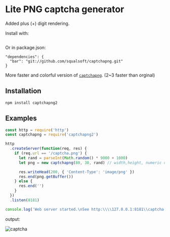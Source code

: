 ﻿# Lite PNG captcha generator

Added plus (+) digit rendering.

Install with:

```npm install https://github.com/squalsoft/captchapng/tarball/master

```

Or in package.json:

```
"dependencies": {
  "bar": "git://github.com/squalsoft/captchapng.git"
}
```

More faster and colorful version of [`captchapng`](https://www.npmjs.com/package/captchapng). (2~3 faster than orginal)

## Installation

```shell
npm install captchapng2
```

## Examples

```javascript
const http = require('http')
const captchapng = require('captchapng2')

http
  .createServer(function(req, res) {
    if (req.url == '/captcha.png') {
      let rand = parseInt(Math.random() * 9000 + 1000)
      let png = new captchapng(80, 30, rand) // width,height, numeric captcha

      res.writeHead(200, { 'Content-Type': 'image/png' })
      res.end(png.getBuffer())
    } else {
      res.end('')
    }
  })
  .listen(8181)

console.log('Web server started.\nSee http:\\\\127.0.0.1:8181\\captcha.png')
```

output:

![captcha](examples/captcha.png)
